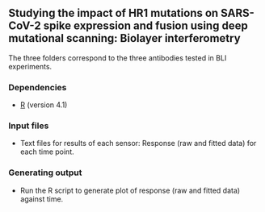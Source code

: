 ## Studying the impact of HR1 mutations on SARS-CoV-2 spike expression and fusion using deep mutational scanning: Biolayer interferometry

The three folders correspond to the three antibodies tested in BLI experiments.

### Dependencies
* [R](https://www.r-project.org/) (version 4.1)

### Input files
* Text files for results of each sensor: Response (raw and fitted data) for each time point.

### Generating output
* Run the R script to generate plot of response (raw and fitted data) against time.
